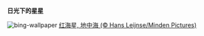 
**日光下的星星**

![bing-wallpaper](https://www.bing.com/th?id=OHR.RedSeaStars_ZH-CN6243743747_1920x1080.jpg)
[红海星, 地中海 (© Hans Leijnse/Minden Pictures)](https://www.bing.com/search?q=%E7%BA%A2%E6%B5%B7%E6%98%9F&amp;form=hpcapt&amp;mkt=zh-cn)
  
